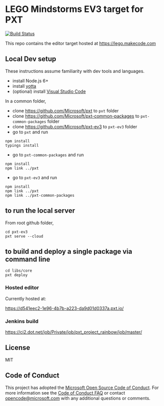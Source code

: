 # LEGO Mindstorms EV3 target for PXT

[![Build Status](https://ci2.dot.net/buildStatus/icon?job=Private/pxt_project_pink/master/pxt-ev3_Push)](https://ci2.dot.net/job/Private/job/pxt_project_pink/job/master/job/pxt-ev3_Push/)

This repo contains the editor target hosted at https://lego.makecode.com

## Local Dev setup

These instructions assume familiarity with dev tools and languages.

* install Node.js 6+
* install [yotta](http://docs.yottabuild.org/#installing)
* (optional) install [Visual Studio Code](https://code.visualstudio.com/)

In a common folder,

* clone https://github.com/Microsoft/pxt to ``pxt`` folder
* clone https://github.com/Microsoft/pxt-common-packages to ``pxt-common-packages`` folder
* clone https://github.com/Microsoft/pxt-ev3 to ``pxt-ev3`` folder
* go to ``pxt`` and run

```
npm install
typings install
```

* go to ``pxt-common-packages`` and run

```
npm install
npm link ../pxt
```

* go to ``pxt-ev3`` and run

```
npm install
npm link ../pxt
npm link ../pxt-common-packages
```

## to run the local server

From root github folder,

```
cd pxt-ev3
pxt serve --cloud
```

## to build and deploy a single package via command line

```
cd libs/core
pxt deploy
```

### Hosted editor

Currently hosted at:

https://d541eec2-1e96-4b7b-a223-da9d01d0337a.pxt.io/

### Jenkins build
https://ci2.dot.net/job/Private/job/pxt_project_rainbow/job/master/

## License
MIT

## Code of Conduct

This project has adopted the [Microsoft Open Source Code of Conduct](https://opensource.microsoft.com/codeofconduct/). For more information see the [Code of Conduct FAQ](https://opensource.microsoft.com/codeofconduct/faq/) or contact [opencode@microsoft.com](mailto:opencode@microsoft.com) with any additional questions or comments.
